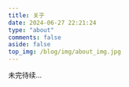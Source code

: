 ```yaml
---
title: 关于
date: 2024-06-27 22:21:24
type: "about"
comments: false
aside: false
top_img: /blog/img/about_img.jpg
---
```


未完待续...
